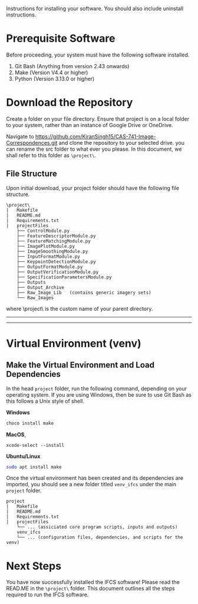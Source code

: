 Instructions for installing your software.  You should also include uninstall
instructions.


# Prerequisite Software
Before proceeding, your system must have the following software installed.
1. Git Bash (Anything from version 2.43 onwards)
2. Make (Version V4.4 or higher)
3. Python (Version 3.13.0 or higher)

# Download the Repository
Create a folder on your file directory. Ensure that project is on a local folder to your system, rather than an instance of Google Drive or OneDrive.

Navigate to https://github.com/KiranSingh15/CAS-741-Image-Correspondences.git and clone the repository to your selected drive. you can rename the src folder to what ever you please. In this document, we shall refer to this folder as `\project\`.


## File Structure
Upon initial download, your project folder should have the following file structure.
```
\project\
|   Makefile
|   README.md
|   Requirements.txt
|   projectFiles
    ├── ControlModule.py
    ├── FeatureDescriptorModule.py 
    ├── FeatureMatchingModule.py 
    ├── ImagePlotModule.py 
    ├── ImageSmoothingModule.py 
    ├── InputFormatModule.py 
    ├── KeypointDetectionModule.py 
    ├── OutputFormatModule.py 
    ├── OutputVerificationModule.py 
    ├── SpecificationParametersModule.py
    ├── Outputs
    ├── Output_Archive
    ├── Raw_Image_Lib   (contains generic imagery sets)
    └── Raw_Images  
```
where \project\ is the custom name of your parent directory.


-----------------------
-----------------------
# Virtual Environment (venv)
## Make the Virtual Environment and Load Dependencies
In the head `project` folder, run the following command, depending on your operating system. If you are using Windows, then be sure to use Git Bash as this follows a Unix style of shell.

**Windows**
```bash
choco install make
```

**MacOS**,
```shell 
xcode-select --install
```
**Ubuntu/Linux**
```bash
sudo apt install make
```

Once the virtual environment has been created and its dependencies are imported, you should see a new folder titled `venv_ifcs` under the main `project` folder.
```
project
|   Makefile
|   README.md
|   Requirements.txt
|   projectFiles
    └── ... (assiciated core program scripts, inputs and outputs)
    venv_ifcs
    └── ... (configuration files, dependencies, and scripts for the venv)
```

# Next Steps
You have now successfully installed the IFCS software! Please read the READ.ME in the `\project\` folder. This document outlines all the steps required to run the IFCS software.